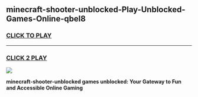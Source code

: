 
## minecraft-shooter-unblocked-Play-Unblocked-Games-Online-qbel8
<h3>
<a href="https://premium76.site?title=minecraft-shooter-unblocked&ref=25A">CLICK TO PLAY</a></h3>
<hr>

<h3>
<a href="https://premium76.site?title=minecraft-shooter-unblocked&ref=25A">CLICK 2 PLAY</a>
  
</h3>

<a href="https://premium76.site?title=minecraft-shooter-unblocked&ref=25A"><img src="https://clearcache.store/games.png"></a>


**minecraft-shooter-unblocked games unblocked: Your Gateway to Fun and Accessible Online Gaming**
